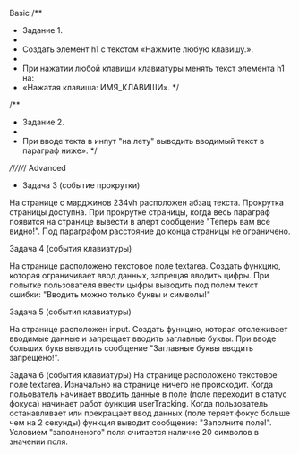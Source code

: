 Basic /\*\*

-   Задание 1.
-
-   Создать элемент h1 с текстом «Нажмите любую клавишу.».
-
-   При нажатии любой клавиши клавиатуры менять текст элемента h1 на:
-   «Нажатая клавиша: ИМЯ_КЛАВИШИ». \*/

/\*\*

-   Задание 2.
-
-   При вводе текта в инпут "на лету" выводить вводимый текст в параграф ниже».
    \*/

_/_/_/_/_/_/ Advanced

-   Задача 3 (событие прокрутки)

На странице с марджинов 234vh расположен абзац текста. Прокрутка страницы
доступна. При прокрутке страницы, когда весь параграф появится на странице
вывести в алерт сообщение "Теперь вам все видно!". Под параграфом расстояние до
конца страницы не ограничено.

Задача 4 (события клавиатуры)

На странице расположено текстовое поле textarea. Создать функцию, которая
ограничивает ввод данных, запрещая вводить цифры. При попытке пользователя
ввести цыфры выводить под полем текст ошибки: "Вводить можно только буквы и
символы!"

Задача 5 (события клавиатуры)

На странице расположен input. Создать функцию, которая отслеживает вводимые
данные и запрещает вводить заглавные буквы. При вводе больших букв выводить
сообщение "Заглавные буквы вводить запрещено!".

Задача 6 (события клавиатуры) На странице расположено текстовое поле textarea.
Изначально на странице ничего не происходит. Когда польователь начинает вводить
данные в поле (поле переходит в статус фокуса) начинает работ функция
userTracking. Когда пользователь останавливает или прекращает ввод данных (поле
теряет фокус больше чем на 2 секунды) функция выводит сообщение: "Заполните
поле!". Условием "заполненого" поля считается наличие 20 символов в значении
поля.
